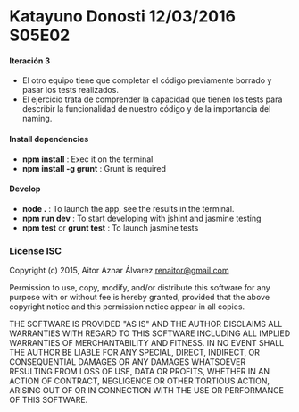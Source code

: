 Katayuno Donosti 12/03/2016 S05E02
===================

#### Iteración 3
* El otro equipo tiene que completar el código previamente borrado y pasar los tests realizados.
* El ejercicio trata de comprender la capacidad que tienen los tests para describir la funcionalidad de nuestro código y de la importancia del naming.

#### Install dependencies
* **npm install** : Exec it on the terminal
* **npm install -g grunt** : Grunt is required

#### Develop
* **node .** : To launch the app, see the results in the terminal.
* **npm run dev** : To start developing with jshint and jasmine testing
* **npm test** or **grunt test** : To launch jasmine tests


### License ISC

Copyright (c) 2015, Aitor Aznar Álvarez renaitor@gmail.com

Permission to use, copy, modify, and/or distribute this software for any
purpose with or without fee is hereby granted, provided that the above
copyright notice and this permission notice appear in all copies.

THE SOFTWARE IS PROVIDED "AS IS" AND THE AUTHOR DISCLAIMS ALL WARRANTIES
WITH REGARD TO THIS SOFTWARE INCLUDING ALL IMPLIED WARRANTIES OF
MERCHANTABILITY AND FITNESS. IN NO EVENT SHALL THE AUTHOR BE LIABLE FOR
ANY SPECIAL, DIRECT, INDIRECT, OR CONSEQUENTIAL DAMAGES OR ANY DAMAGES
WHATSOEVER RESULTING FROM LOSS OF USE, DATA OR PROFITS, WHETHER IN AN
ACTION OF CONTRACT, NEGLIGENCE OR OTHER TORTIOUS ACTION, ARISING OUT OF
OR IN CONNECTION WITH THE USE OR PERFORMANCE OF THIS SOFTWARE.

